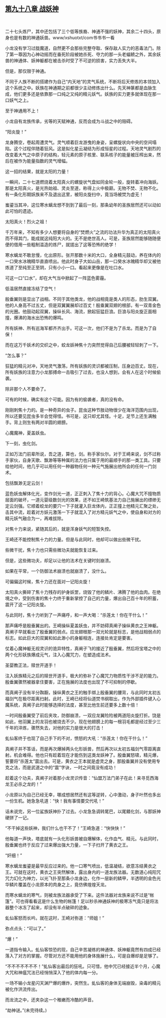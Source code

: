 ## [第九十八章 战妖神](https://www.xxbiquge.com/11_11207/9039587.html)
﻿

  二十七头炼尸，其中还包括了三个低等族裔、神通不强的妖神，其余二十四头，原身也是有数的神通妖兽。www/xshuotxt/com书书书一看

  小龙没有学习过胧魔道，自然更不会那些完整夺取、保存敌人实力的恶毒法门。除了第一尊因为心神动摇而在垂死阶段被她杀死、夺力的那一头老蝠鲼之外，其余妖兽的神通体、妖神躯都在被击杀时受了不可逆的损害，实力丢失大半。

  但是，那仅限于神通。

  不同于人族不断的搭建作为自己“内天地”的灵气系统，不断将后天修炼的本领加入这个系统之中。妖族在神通期之前都很少主动修炼出什么。先天神篆都是血脉生成，他们更多还是依靠那一口纯之又纯的精元妖气。妖族的实力更多就体现在那一口妖气之上。

  至于神通用不上！

  小龙自有龙族传承，劣等的天赋神通，反而会成为斗战之中的阻碍。

  “阳炎旋！”

  龙身腾空，卷起周遭灵气。灵气顺着巨龙游曳的身姿，呈螺旋状向中央的空间塌陷。这个过程伴随着狂风。这是拟化星云凝结为形成恒星的过程。天地灵气剧烈的改变着大气之中原子的结构，轻元素的原子核里、联系核子的能量被压榨出来，然后在被作为能量指数的灵气增幅。

  这一招的结果，就是太阳的力量！

  一瞬间，二十七道燃烧着太阳真火的螺旋状气盘如同金轮一般，旋转着冲向海妖。那是太阳真火，是光热始祖、灵炎至道，称得上火中极巅。无物不焚、无物不化。有一条化形期妖族来不及退出这里，被阳炎旋扫中，竟当场被焚为虚无！

  蚩鎏当其冲，这位寒水螭龙想不到到了最后一刻，那条幼年的圣族居然还可以动如此可怕的遗迹。

  太阳真火！烈火之祖！

  千万年来，不知有多少人想要将自身的“焚燃火”之流的功法升华为真正的太阳真火而不得其门，能成就这纯阳大火的。无不是绝世高人。可是，圣族居然能够随随便便的借用一些粗制滥造的炼尸，就搓出了这等恐怖的绝学！

  寒水螭龙不敢怠慢，化出原形。张开那数十米的大口，全身精元鼓动，养在体内的一口癸水冰魄精华直直喷出。他此时身子大如山岳，那一口癸水冰魄精华却又被他炼道了至纯至正至阴，只有小小一口。看起来更像是在吐口水。

  可这一口“口水”，却在大气当中掀起了一阵蓝色雾霾。

  低温居然直接冻结了空气！

  殷垂翼则是显出了战相。不同于其他类龙，他的战相竟是类人的形态，肋生双翼。他的人身高不过五丈，但是双翼翼展却过百丈！殷垂翼双翅的根部，有一双青金色的光圈。他鼓动起双翼，操纵长风、海流，掀起狂猛巨浪。巨浪与阳炎旋正面相撞，爆沸的海水出恐怖的爆鸣。

  所有妖神、所有巡海军都齐齐出手。可这一次，他们不是为了杀龙。而是为了自保！

  而在这万千妖术的交织之中，蛟龙妖神焦十力突然觉得自己后腰被轻轻刺了一下。

  “怎么事？”

  狂猛的精元对冲，天地灵气激荡，所有妖族的灵识都被压制，压身边百丈。现在，所有妖族的注意力小龙那搏命一击吸引了过去，也没人想到，会有人在这个时候偷袭。

  除非那个人不要命了。

  可有的时候，确实有这个可能。因为有的偷袭者，真的没有命。

  刚刚刺焦十力的。是一种奇异的虫子。昆虫这种节肢动物很少在海洋范围内出现，所以还要见昆虫多半会觉得怪。书可是，这只却尤其怪。十足，足节上还生满触手。背上则生有两对半圆的翅膀。

  心魔魔神，夏盖妖虫。

  下一刻，虫化剑。

  正如万法门前辈所说，吾之道，算也，剑。称手家伙尔。对于王崎来说，剑不过称手家伙，自身天歌、飘渺等等种属的法力也只属于用的最顺手的那一类工具。只要给他时间，他几乎可以用任何一种器物任何一种元气施展出他所会的任何一门剑术。

  包括飘渺无定云剑！

  蓝色妖虫解体化光，变作剑光一道，正正刺入了焦十力的背心。心魔大咒不擅物质层面的破坏，一道元婴级数剑光的效果，还不如王崎筑基法力自己施展出的缥缈无定云剑强。它顺着蛟龙的要穴一下子就灌入巨龙体内，正正撞上他精元汇聚之处，击其中流，趁着对方妖元激荡一下子就混入了对方精元妖气之中，使自身和对方的精元妖气融合为一，再难拔除。

  对焦十力来说，紧随其后的，就是浑身妖气的短暂失控。

  王崎还不能控制焦十力的力量。但是与此同时，他却可以做出些微干扰。

  些微干扰，焦十力也只需些微功夫就能恢复过来。

  但是，这些微功夫，却足以让他的法术在关键时刻崩溃。

  如果在平常，一个防御法术崩溃也就崩溃了，没什么。

  可偏偏这时候，焦十力还在面对一记阳炎旋！

  太阳真火撕碎了焦十力残存的护身妖罡，烧毁了他的鳞片、沸腾了他的血肉。在绝境之中，受到伤害的焦十力终于重新掌控了自己的力量，爆出自己百十年的积蓄，震开了这一记阳炎旋。

  与此同时，焦十力听到了一声痛呼，和一声大喝：“杀莲太！你在干什么！”

  那声痛呼是殷垂翼出的。王崎操纵夏盖妖虫，并不妨碍真阐子操纵黄衣之王神躯。真阐子早就看出了殷垂翼的弱点。应龙翅根那一双光轮就是标志，是他战相弱点的标志。如此巨大的双翼和如此渺小的身躯相连，连接处肯定是要害。

  仗着心魔神躯无视灵识的诡异特性，真阐子飞的接近了殷垂翼，然后将宝塔之中的两个化形妖族爆成元气，注入心魔咒力，在塑造成法术。

  圣婴教正法，赎世开道手！

  注入妖族精元之后的赎世开道手，极大的弥补了心魔咒力物质性干涉不足的能力。殷垂翼骤然被器拿住要害，正在施展的法度也出现了不可抑制的停歇。

  而真阐子没有半分踟蹰，操纵黄衣之王的触手绑上殷垂翼的腰背，与此同时太初五福剑气在极尽距离扫射。此时，王崎已经将仙道焚书纲取出，作为外部插件键入心魔系统，真阐子此时能够选择的法度，甚至比他生前还要多上数十倍！

  一时间殷垂翼受了前后夹攻，防御崩溃，一双应龙翼险险被两道阳炎旋打折。饶是如此，他羽翼上的龙羽也被烧去不少。现在他翅膀上的每一根羽毛都是经过至少三千年的淬炼，骤然失去，对他的实力是很大的打击！

  虬仙客终于也现了自己手下的不对，愤怒的大吼：“杀莲太！你在干什么！”

  真阐子并不答话，而是再次爆掉两头化形妖兽，然后再次以太初五福剑气零距离直射。机会难得。他也只有趁着现在才能伤到这类龙妖神了。殷垂翼怒啸，精元爆，誓要将“杀莲太”震出去。可是，黄衣之王本就是虚灵之身，那殷垂翼并没有使用专克之法，而是武道之中的“震”字诀，一时之间竟没有成功！

  趁着这个功夫，真阐子对着那小龙灵识传音：“仙盟万法门弟子在此！来寻觅西海龙王必杀之龙的！”

  小龙原以为自己已经无幸，哪成想居然还有这等逆转，心中激动，身子叶然也多出一份生机。她急急吼道：“快！我有事情要交代吼！”

  话未说完，另一位鲨族妖神扑了过去。小龙急急调转尾巴，以尾鳍化剑，与那妖神硬拼了一记。

  “不干掉这些妖神，我们什么也干不了！”王崎急道：“快快快！”

  他每道一声快，塔底就有一头化形妖兽被自爆解体，化作血气、精元。与此同时，殷垂翼也终于反应了过来爆出强大力量，一下子扫开了黄衣之王。

  “奸细！”

  寒水螭龙蚩鎏是最早反应过来的。他一口寒气喷出，低温凝结，欲意冻结黄衣之王。可就在这时，黄衣之王突然解体，露出身内的一道龙族法器。无数道心纯阳咒咒力幻化为神力，以光飞扑至那条小龙身边，化作一层新的鳞甲，半透明的金色光华鳞片覆盖在小龙原本的肉身之上，竟仿佛煌煌天龙。

  而寒水螭龙的寒气，则被龙族法器承受了下来。这件法器对龙族来说不过是“帐篷”。可也得看看这是什么生物的帐篷！足以秒杀神通妖神的极寒冻气竟只是将法器整个冰冻了起来，却没有半点破碎的迹象。

  虬仙客怒而长吟。就在这时，王崎对弥道：“师姐！”

  弥点点头：“可以了。”

  “爆！”

  一道指令输入。虬仙客惊恐的现，自己辛苦凝练的神通体、妖神躯竟然有四成已经落入了对方的掌握。尽管对方还不能用他的身体施展什么，可是自爆却是足够了。

  “不不不不不不不！”虬仙客出最后的狂吼。只可惜，他中咒已经接近半个月，心魔大咒和神瘟咒法已经悄悄深入了他的体内每一分。

  一场不输小龙星闪天渊尸爆的爆炸，突然生。虬仙客的身体无端崩毁，染毒的精元被化作洪流传出。

  而龙流之中，还夹杂这一个稚嫩而冷酷的声音。

  “劫神谜。”(未完待续。)
